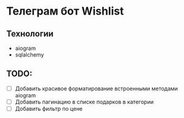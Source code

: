 # Телеграм бот Wishlist

## Технологии

- aiogram
- sqlalchemy

## TODO:
- [ ] Добавить красивое форматирование встроенными методами aiogram
- [ ] Добавить пагинацию в списке подарков в категории
- [ ] Добавить фильтр по цене